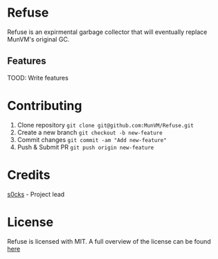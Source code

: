 # Refuse

Refuse is an expirmental garbage collector that will eventually replace MunVM's original GC.

## Features

TOOD: Write features

# Contributing

1. Clone repository `git clone git@github.com:MunVM/Refuse.git`
2. Create a new branch `git checkout -b new-feature`
3. Commit changes `git commit -am "Add new-feature"`
4. Push & Submit PR `git push origin new-feature`

# Credits

[s0cks](https://github.com/s0cks) - Project lead

# License

Refuse is licensed with MIT. A full overview of the license can be found [here](https://github.com/MunVM/Refuse/blob/master/LICENSE.md)
